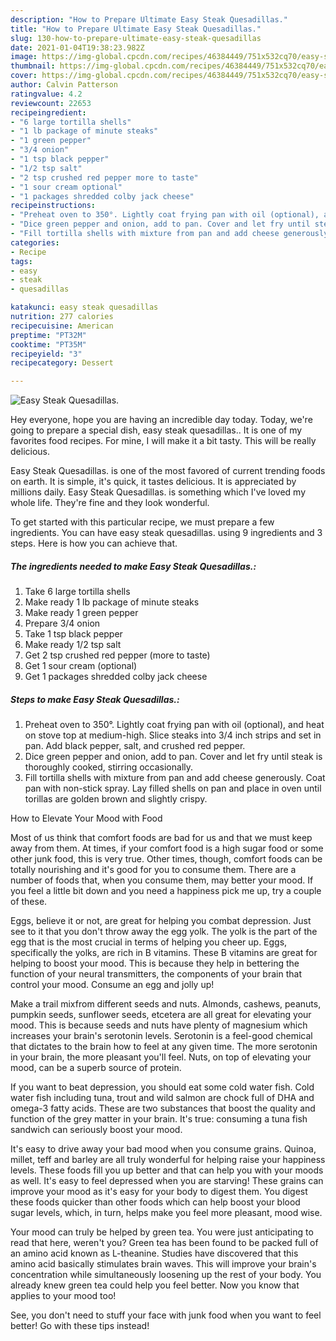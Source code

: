 ```yaml
---
description: "How to Prepare Ultimate Easy Steak Quesadillas."
title: "How to Prepare Ultimate Easy Steak Quesadillas."
slug: 130-how-to-prepare-ultimate-easy-steak-quesadillas
date: 2021-01-04T19:38:23.982Z
image: https://img-global.cpcdn.com/recipes/46384449/751x532cq70/easy-steak-quesadillas-recipe-main-photo.jpg
thumbnail: https://img-global.cpcdn.com/recipes/46384449/751x532cq70/easy-steak-quesadillas-recipe-main-photo.jpg
cover: https://img-global.cpcdn.com/recipes/46384449/751x532cq70/easy-steak-quesadillas-recipe-main-photo.jpg
author: Calvin Patterson
ratingvalue: 4.2
reviewcount: 22653
recipeingredient:
- "6 large tortilla shells"
- "1 lb package of minute steaks"
- "1 green pepper"
- "3/4 onion"
- "1 tsp black pepper"
- "1/2 tsp salt"
- "2 tsp crushed red pepper more to taste"
- "1 sour cream optional"
- "1 packages shredded colby jack cheese"
recipeinstructions:
- "Preheat oven to 350°. Lightly coat frying pan with oil (optional), and heat on stove top at medium-high. Slice steaks into 3/4 inch strips and set in pan. Add black pepper, salt, and crushed red pepper."
- "Dice green pepper and onion, add to pan. Cover and let fry until steak is thoroughly cooked, stirring occasionally."
- "Fill tortilla shells with mixture from pan and add cheese generously. Coat pan with non-stick spray. Lay filled shells on pan and place in oven until torillas are golden brown and slightly crispy."
categories:
- Recipe
tags:
- easy
- steak
- quesadillas

katakunci: easy steak quesadillas 
nutrition: 277 calories
recipecuisine: American
preptime: "PT32M"
cooktime: "PT35M"
recipeyield: "3"
recipecategory: Dessert

---
```



![Easy Steak Quesadillas.](https://img-global.cpcdn.com/recipes/46384449/751x532cq70/easy-steak-quesadillas-recipe-main-photo.jpg)

Hey everyone, hope you are having an incredible day today. Today, we're going to prepare a special dish, easy steak quesadillas.. It is one of my favorites food recipes. For mine, I will make it a bit tasty. This will be really delicious.



Easy Steak Quesadillas. is one of the most favored of current trending foods on earth. It is simple, it's quick, it tastes delicious. It is appreciated by millions daily. Easy Steak Quesadillas. is something which I've loved my whole life. They're fine and they look wonderful.


To get started with this particular recipe, we must prepare a few ingredients. You can have easy steak quesadillas. using 9 ingredients and 3 steps. Here is how you can achieve that.

<!--inarticleads1-->

##### The ingredients needed to make Easy Steak Quesadillas.:

1. Take 6 large tortilla shells
1. Make ready 1 lb package of minute steaks
1. Make ready 1 green pepper
1. Prepare 3/4 onion
1. Take 1 tsp black pepper
1. Make ready 1/2 tsp salt
1. Get 2 tsp crushed red pepper (more to taste)
1. Get 1 sour cream (optional)
1. Get 1 packages shredded colby jack cheese




<!--inarticleads2-->

##### Steps to make Easy Steak Quesadillas.:

1. Preheat oven to 350°. Lightly coat frying pan with oil (optional), and heat on stove top at medium-high. Slice steaks into 3/4 inch strips and set in pan. Add black pepper, salt, and crushed red pepper.
1. Dice green pepper and onion, add to pan. Cover and let fry until steak is thoroughly cooked, stirring occasionally.
1. Fill tortilla shells with mixture from pan and add cheese generously. Coat pan with non-stick spray. Lay filled shells on pan and place in oven until torillas are golden brown and slightly crispy.




How to Elevate Your Mood with Food


Most of us think that comfort foods are bad for us and that we must keep away from them. At times, if your comfort food is a high sugar food or some other junk food, this is very true. Other times, though, comfort foods can be totally nourishing and it's good for you to consume them. There are a number of foods that, when you consume them, may better your mood. If you feel a little bit down and you need a happiness pick me up, try a couple of these.

Eggs, believe it or not, are great for helping you combat depression. Just see to it that you don't throw away the egg yolk. The yolk is the part of the egg that is the most crucial in terms of helping you cheer up. Eggs, specifically the yolks, are rich in B vitamins. These B vitamins are great for helping to boost your mood. This is because they help in bettering the function of your neural transmitters, the components of your brain that control your mood. Consume an egg and jolly up!

Make a trail mixfrom different seeds and nuts. Almonds, cashews, peanuts, pumpkin seeds, sunflower seeds, etcetera are all great for elevating your mood. This is because seeds and nuts have plenty of magnesium which increases your brain's serotonin levels. Serotonin is a feel-good chemical that dictates to the brain how to feel at any given time. The more serotonin in your brain, the more pleasant you'll feel. Nuts, on top of elevating your mood, can be a superb source of protein.

If you want to beat depression, you should eat some cold water fish. Cold water fish including tuna, trout and wild salmon are chock full of DHA and omega-3 fatty acids. These are two substances that boost the quality and function of the grey matter in your brain. It's true: consuming a tuna fish sandwich can seriously boost your mood. 

It's easy to drive away your bad mood when you consume grains. Quinoa, millet, teff and barley are all truly wonderful for helping raise your happiness levels. These foods fill you up better and that can help you with your moods as well. It's easy to feel depressed when you are starving! These grains can improve your mood as it's easy for your body to digest them. You digest these foods quicker than other foods which can help boost your blood sugar levels, which, in turn, helps make you feel more pleasant, mood wise.

Your mood can truly be helped by green tea. You were just anticipating to read that here, weren't you? Green tea has been found to be packed full of an amino acid known as L-theanine. Studies have discovered that this amino acid basically stimulates brain waves. This will improve your brain's concentration while simultaneously loosening up the rest of your body. You already knew green tea could help you feel better. Now you know that applies to your mood too!

See, you don't need to stuff your face with junk food when you want to feel better! Go  with  these tips  instead!


